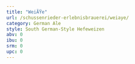 ```yaml
---
title: "WeiÃŸe"
url: /schussenrieder-erlebnisbrauerei/weiaye/
category: German Ale
style: South German-Style Hefeweizen
abv: 0
ibu: 0
srm: 0
upc: 0
---
```


